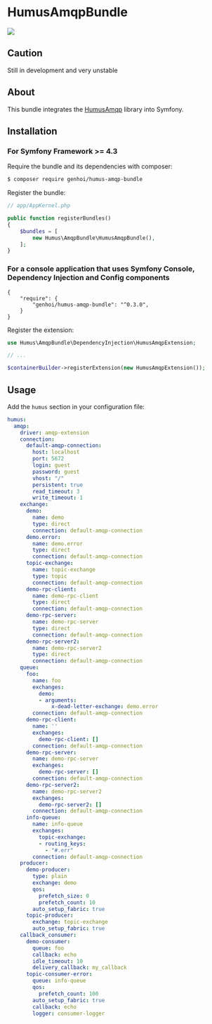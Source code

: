 #  HumusAmqpBundle #

![](https://github.com/genhoi/HumusAmqpBundle/workflows/CI/badge.svg?branch=master)

## Caution ##

Still in development and very unstable

## About ##

This bundle integrates the [HumusAmqp](https://github.com/prolic/HumusAmqp) library into Symfony.

## Installation ##

### For Symfony Framework >= 4.3 ###

Require the bundle and its dependencies with composer:

```bash
$ composer require genhoi/humus-amqp-bundle
```

Register the bundle:

```php
// app/AppKernel.php

public function registerBundles()
{
    $bundles = [
        new Humus\AmqpBundle\HumusAmqpBundle(),
    ];
}
```

### For a console application that uses Symfony Console, Dependency Injection and Config components ###

```
{
    "require": {
        "genhoi/humus-amqp-bundle": "^0.3.0",
    }
}
```

Register the extension:

```php
use Humus\AmqpBundle\DependencyInjection\HumusAmqpExtension;

// ...

$containerBuilder->registerExtension(new HumusAmqpExtension());
```

## Usage ##

Add the `humus` section in your configuration file:

```yaml
humus:
  amqp:
    driver: amqp-extension
    connection:
      default-amqp-connection:
        host: localhost
        port: 5672
        login: guest
        password: guest
        vhost: "/"
        persistent: true
        read_timeout: 3
        write_timeout: 1
    exchange:
      demo:
        name: demo
        type: direct
        connection: default-amqp-connection
      demo.error:
        name: demo.error
        type: direct
        connection: default-amqp-connection
      topic-exchange:
        name: topic-exchange
        type: topic
        connection: default-amqp-connection
      demo-rpc-client:
        name: demo-rpc-client
        type: direct
        connection: default-amqp-connection
      demo-rpc-server:
        name: demo-rpc-server
        type: direct
        connection: default-amqp-connection
      demo-rpc-server2:
        name: demo-rpc-server2
        type: direct
        connection: default-amqp-connection
    queue:
      foo:
        name: foo
        exchanges:
          demo:
          - arguments:
              x-dead-letter-exchange: demo.error
        connection: default-amqp-connection
      demo-rpc-client:
        name: ''
        exchanges:
          demo-rpc-client: []
        connection: default-amqp-connection
      demo-rpc-server:
        name: demo-rpc-server
        exchanges:
          demo-rpc-server: []
        connection: default-amqp-connection
      demo-rpc-server2:
        name: demo-rpc-server2
        exchanges:
          demo-rpc-server2: []
        connection: default-amqp-connection
      info-queue:
        name: info-queue
        exchanges:
          topic-exchange:
          - routing_keys:
            - "#.err"
        connection: default-amqp-connection
    producer:
      demo-producer:
        type: plain
        exchange: demo
        qos:
          prefetch_size: 0
          prefetch_count: 10
        auto_setup_fabric: true
      topic-producer:
        exchange: topic-exchange
        auto_setup_fabric: true
    callback_consumer:
      demo-consumer:
        queue: foo
        callback: echo
        idle_timeout: 10
        delivery_callback: my_callback
      topic-consumer-error:
        queue: info-queue
        qos:
          prefetch_count: 100
        auto_setup_fabric: true
        callback: echo
        logger: consumer-logger
```